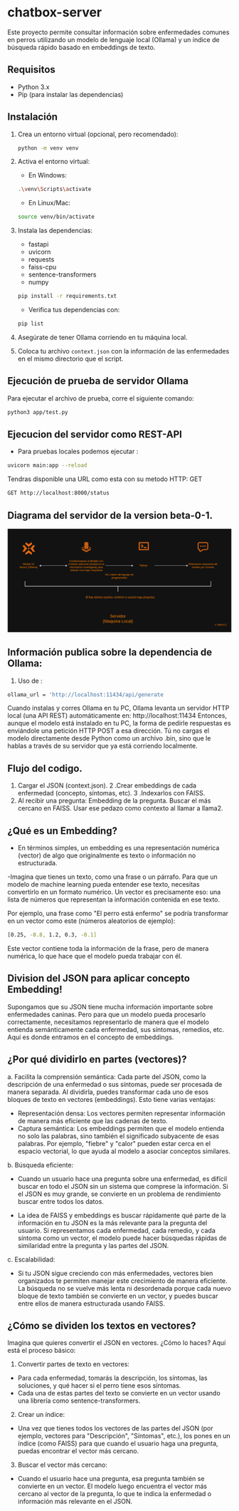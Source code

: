 # chatbox-server
Este proyecto permite consultar información sobre enfermedades comunes en perros utilizando un modelo de lenguaje local (Ollama) y un índice de búsqueda rápido basado en embeddings de texto.

## Requisitos

- Python 3.x
- Pip (para instalar las dependencias)

## Instalación

1. Crea un entorno virtual (opcional, pero recomendado):

    ```bash
    python -m venv venv
    ```

2. Activa el entorno virtual:

    - En Windows:
    ```bash
    .\venv\Scripts\activate
    ```

    - En Linux/Mac:
    ```bash
    source venv/bin/activate
    ```

3. Instala las dependencias:
    - fastapi
    - uvicorn
    - requests
    - faiss-cpu
    - sentence-transformers
    - numpy
    ```bash
    pip install -r requirements.txt
    ```
    - Verifica tus dependencias con:
    ```bash
    pip list
    ```

4. Asegúrate de tener Ollama corriendo en tu máquina local.

5. Coloca tu archivo `context.json` con la información de las enfermedades en el mismo directorio que el script.

## Ejecución de prueba de servidor Ollama

Para ejecutar el archivo de prueba, corre el siguiente comando:

```bash
python3 app/test.py
```

## Ejecucion del servidor como REST-API
- Para pruebas locales podemos ejecutar :
```bash
uvicorn main:app --reload
```
Tendras disponible una URL como esta con su metodo HTTP: GET
```bash
GET http://localhost:8000/status
```

## Diagrama del servidor de la version beta-0-1.
![diagram](app/assets/modelo_chat_box_diagram.drawio.png)


## Información publica sobre la dependencia de Ollama:
1. Uso de :
```bash
ollama_url = 'http://localhost:11434/api/generate
```
Cuando instalas y corres Ollama en tu PC, Ollama levanta un servidor HTTP local (una API REST) automáticamente en: http://localhost:11434
Entonces, aunque el modelo está instalado en tu PC, la forma de pedirle respuestas es enviándole una petición HTTP POST a esa dirección.
Tú no cargas el modelo directamente desde Python como un archivo .bin, sino que le hablas a través de su servidor que ya está corriendo localmente.

## Flujo del codigo.
1. Cargar el JSON (context.json).
2 .Crear embeddings de cada enfermedad (concepto, síntomas, etc).
3 .Indexarlos con FAISS.
4. Al recibir una pregunta:
Embedding de la pregunta.
Buscar el más cercano en FAISS.
Usar ese pedazo como contexto al llamar a llama2.

## ¿Qué es un Embedding?
- En términos simples, un embedding es una representación numérica (vector) de algo que originalmente es texto o información no estructurada.

-Imagina que tienes un texto, como una frase o un párrafo. Para que un modelo de machine learning pueda entender ese texto, necesitas convertirlo en un formato numérico. Un vector es precisamente eso: una lista de números que representan la información contenida en ese texto.

Por ejemplo, una frase como "El perro está enfermo" se podría transformar en un vector como este (números aleatorios de ejemplo):
```bash
[0.25, -0.8, 1.2, 0.3, -0.1]
```
Este vector contiene toda la información de la frase, pero de manera numérica, lo que hace que el modelo pueda trabajar con él.

## Division del JSON para aplicar concepto Embedding!
Supongamos que su JSON tiene mucha información importante sobre enfermedades caninas. Pero para que un modelo pueda procesarlo correctamente, necesitamos representarlo de manera que el modelo entienda semánticamente cada enfermedad, sus síntomas, remedios, etc.
Aquí es donde entramos en el concepto de embeddings.

## ¿Por qué dividirlo en partes (vectores)?
a. Facilita la comprensión semántica:
Cada parte del JSON, como la descripción de una enfermedad o sus síntomas, puede ser procesada de manera separada. Al dividirla, puedes transformar cada uno de esos bloques de texto en vectores (embeddings). Esto tiene varias ventajas:

- Representación densa: Los vectores permiten representar información de manera más eficiente que las cadenas de texto.
- Captura semántica: Los embeddings permiten que el modelo entienda no solo las palabras, sino también el significado subyacente de esas palabras. Por ejemplo, "fiebre" y "calor" pueden estar cerca en el espacio vectorial, lo que ayuda al modelo a asociar conceptos similares.

b. Búsqueda eficiente:
- Cuando un usuario hace una pregunta sobre una enfermedad, es difícil buscar en todo el JSON sin un sistema que comprese la información. Si el JSON es muy grande, se convierte en un problema de rendimiento buscar entre todos los datos.

- La idea de FAISS y embeddings es buscar rápidamente qué parte de la información en tu JSON es la más relevante para la pregunta del usuario. Si representamos cada enfermedad, cada remedio, y cada síntoma como un vector, el modelo puede hacer búsquedas rápidas de similaridad entre la pregunta y las partes del JSON.

c. Escalabilidad:
- Si tu JSON sigue creciendo con más enfermedades, vectores bien organizados te permiten manejar este crecimiento de manera eficiente. La búsqueda no se vuelve más lenta ni desordenada porque cada nuevo bloque de texto también se convierte en un vector, y puedes buscar entre ellos de manera estructurada usando FAISS.

## ¿Cómo se dividen los textos en vectores?
Imagina que quieres convertir el JSON en vectores. ¿Cómo lo haces? Aquí está el proceso básico:
 1. Convertir partes de texto en vectores:
  - Para cada enfermedad, tomarás la descripción, los síntomas, las soluciones, y qué hacer si el perro tiene esos síntomas.
  - Cada una de estas partes del texto se convierte en un vector usando una librería como sentence-transformers.


 2. Crear un índice:
  - Una vez que tienes todos los vectores de las partes del JSON (por ejemplo, vectores para "Descripción", "Síntomas", etc.), los pones en un índice (como FAISS) para que cuando el usuario haga una pregunta, puedas encontrar el vector más cercano.
  
 3. Buscar el vector más cercano:
 - Cuando el usuario hace una pregunta, esa pregunta también se convierte en un vector. El modelo luego encuentra el vector más cercano al vector de la pregunta, lo que te indica la enfermedad o información más relevante en el JSON.
